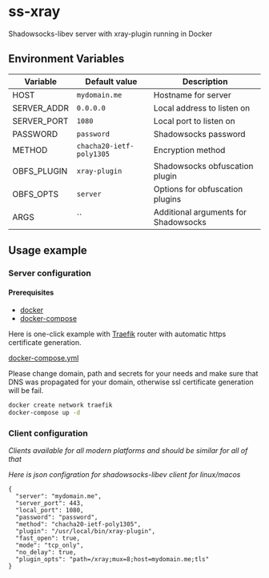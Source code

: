 # ss-xray

Shadowsocks-libev server with xray-plugin running in Docker

## Environment Variables

| Variable | Default value | Description |
|-|-|-|
| HOST | `mydomain.me` | Hostname for server |
| SERVER_ADDR | `0.0.0.0` | Local address to listen on |
| SERVER_PORT | `1080` | Local port to listen on |
| PASSWORD | `password` | Shadowsocks password |
| METHOD | `chacha20-ietf-poly1305` | Encryption method |
| OBFS_PLUGIN | `xray-plugin` | Shadowsocks obfuscation plugin |
| OBFS_OPTS | `server` | Options for obfuscation plugins |
| ARGS | `` | Additional arguments for Shadowsocks |

## Usage example

### Server configuration

#### Prerequisites

* [docker](https://docs.docker.com/get-docker/)
* [docker-compose](https://docs.docker.com/compose/install/)

Here is one-click example with [Traefik](https://traefik.io/) router with automatic https certificate generation.

[docker-compose.yml](./example/docker-compose.yml)

Please change domain, path and secrets for your needs and make sure that DNS was propagated for your domain, otherwise ssl certificate generation will be fail.

```bash
docker create network traefik
docker-compose up -d
```

### Client configuration

*Clients available for all modern platforms and should be similar for all of that*

*Here is json configration for shadowsocks-libev client for linux/macos*

```
{
  "server": "mydomain.me",
  "server_port": 443,
  "local_port": 1080,
  "password": "password",
  "method": "chacha20-ietf-poly1305",
  "plugin": "/usr/local/bin/xray-plugin",
  "fast_open": true,
  "mode": "tcp_only",
  "no_delay": true,
  "plugin_opts": "path=/xray;mux=8;host=mydomain.me;tls"
}
```

